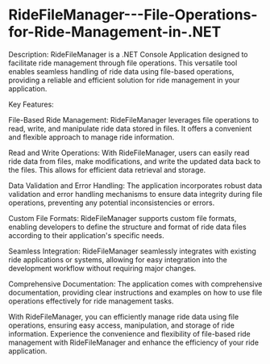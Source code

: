 # RideFileManager---File-Operations-for-Ride-Management-in-.NET
Description:
RideFileManager is a .NET Console Application designed to facilitate ride management through file operations. This versatile tool enables seamless handling of ride data using file-based operations, providing a reliable and efficient solution for ride management in your application.

Key Features:

File-Based Ride Management: RideFileManager leverages file operations to read, write, and manipulate ride data stored in files. It offers a convenient and flexible approach to manage ride information.

Read and Write Operations: With RideFileManager, users can easily read ride data from files, make modifications, and write the updated data back to the files. This allows for efficient data retrieval and storage.

Data Validation and Error Handling: The application incorporates robust data validation and error handling mechanisms to ensure data integrity during file operations, preventing any potential inconsistencies or errors.

Custom File Formats: RideFileManager supports custom file formats, enabling developers to define the structure and format of ride data files according to their application's specific needs.

Seamless Integration: RideFileManager seamlessly integrates with existing ride applications or systems, allowing for easy integration into the development workflow without requiring major changes.

Comprehensive Documentation: The application comes with comprehensive documentation, providing clear instructions and examples on how to use file operations effectively for ride management tasks.

With RideFileManager, you can efficiently manage ride data using file operations, ensuring easy access, manipulation, and storage of ride information. Experience the convenience and flexibility of file-based ride management with RideFileManager and enhance the efficiency of your ride application.
